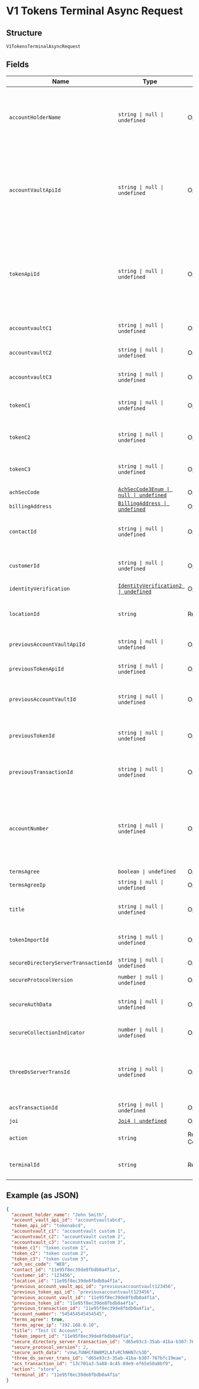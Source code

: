 
# V1 Tokens Terminal Async Request

## Structure

`V1TokensTerminalAsyncRequest`

## Fields

| Name | Type | Tags | Description |
|  --- | --- | --- | --- |
| `accountHolderName` | `string \| null \| undefined` | Optional | Account holder name<br><br>> For CC, this is the 'Name (as it appears) on Card'. For ACH, this is the 'Name on Account'.<br>> <br>**Constraints**: *Minimum Length*: `1`, *Maximum Length*: `32` |
| `accountVaultApiId` | `string \| null \| undefined` | Optional | This field can be used to correlate Tokens in our system to data within an outside software integration<br><br>> Must be unique per location. When running a transaction and using a stored token, this field can be used in place of account_vault_id.<br>> <br>**Constraints**: *Minimum Length*: `1`, *Maximum Length*: `64` |
| `tokenApiId` | `string \| null \| undefined` | Optional | This field can be used to correlate Tokens in our system to data within an outside software integration<br><br>> Must be unique per location. When running a transaction and using a stored token, this field can be used in place of token_id.<br>> <br>**Constraints**: *Minimum Length*: `1`, *Maximum Length*: `64` |
| `accountvaultC1` | `string \| null \| undefined` | Optional | DEPRECATED (Use token_c1 instead)<br>**Constraints**: *Minimum Length*: `1`, *Maximum Length*: `128` |
| `accountvaultC2` | `string \| null \| undefined` | Optional | DEPRECATED (Use token_c2 instead)<br>**Constraints**: *Minimum Length*: `1`, *Maximum Length*: `128` |
| `accountvaultC3` | `string \| null \| undefined` | Optional | DEPRECATED (Use token_c3 instead)<br>**Constraints**: *Minimum Length*: `1`, *Maximum Length*: `128` |
| `tokenC1` | `string \| null \| undefined` | Optional | Custom field 1 for API users to store custom data<br>**Constraints**: *Minimum Length*: `1`, *Maximum Length*: `128` |
| `tokenC2` | `string \| null \| undefined` | Optional | Custom field 2 for API users to store custom data<br>**Constraints**: *Minimum Length*: `1`, *Maximum Length*: `128` |
| `tokenC3` | `string \| null \| undefined` | Optional | Custom field 3 for API users to store custom data<br>**Constraints**: *Minimum Length*: `1`, *Maximum Length*: `128` |
| `achSecCode` | [`AchSecCode3Enum \| null \| undefined`](../../doc/models/ach-sec-code-3-enum.md) | Optional | SEC code for the account |
| `billingAddress` | [`BillingAddress \| undefined`](../../doc/models/billing-address.md) | Optional | Billing Address Object |
| `contactId` | `string \| null \| undefined` | Optional | Used to associate the Token with a Contact.<br>**Constraints**: *Pattern*: `^(([0-9a-fA-F\-]{24,36})\|(([0-9a-fA-F]{8})-(([0-9a-fA-F]{4}\-){3})([0-9a-fA-F]{12})))$` |
| `customerId` | `string \| null \| undefined` | Optional | Used to store a customer identification number.<br>**Constraints**: *Minimum Length*: `1`, *Maximum Length*: `50` |
| `identityVerification` | [`IdentityVerification2 \| undefined`](../../doc/models/identity-verification-2.md) | Optional | Identity verification |
| `locationId` | `string` | Required | A valid Location Id associated with the Contact for this Token<br>**Constraints**: *Pattern*: `^(([0-9a-fA-F\-]{24,36})\|(([0-9a-fA-F]{8})-(([0-9a-fA-F]{4}\-){3})([0-9a-fA-F]{12})))$` |
| `previousAccountVaultApiId` | `string \| null \| undefined` | Optional | Can be used to pull payment info from a previous token api id.<br>**Constraints**: *Maximum Length*: `64` |
| `previousTokenApiId` | `string \| null \| undefined` | Optional | Can be used to pull payment info from a previous token api id.<br>**Constraints**: *Maximum Length*: `64` |
| `previousAccountVaultId` | `string \| null \| undefined` | Optional | Can be used to pull payment info from a previous token.<br>**Constraints**: *Pattern*: `^(([0-9a-fA-F\-]{24,36})\|(([0-9a-fA-F]{8})-(([0-9a-fA-F]{4}\-){3})([0-9a-fA-F]{12})))$` |
| `previousTokenId` | `string \| null \| undefined` | Optional | Can be used to pull payment info from a previous token.<br>**Constraints**: *Pattern*: `^(([0-9a-fA-F\-]{24,36})\|(([0-9a-fA-F]{8})-(([0-9a-fA-F]{4}\-){3})([0-9a-fA-F]{12})))$` |
| `previousTransactionId` | `string \| null \| undefined` | Optional | Can be used to pull payment info from a previous transaction.<br>**Constraints**: *Pattern*: `^(([0-9a-fA-F\-]{24,36})\|(([0-9a-fA-F]{8})-(([0-9a-fA-F]{4}\-){3})([0-9a-fA-F]{12})))$` |
| `accountNumber` | `string \| null \| undefined` | Optional | Account number<br><br>> For CC transactions, a credit card number. For ACH transactions, a bank account number. String lengths are conditional, CC should be 13-19 and ACH should be 4-19.<br>> <br>**Constraints**: *Minimum Length*: `4`, *Maximum Length*: `19`, *Pattern*: `^[\d]+$` |
| `termsAgree` | `boolean \| undefined` | Optional | Terms agreement. |
| `termsAgreeIp` | `string \| null \| undefined` | Optional | The ip address of the client that agreed to terms. |
| `title` | `string \| null \| undefined` | Optional | Used to describe the Token for easier identification within our UI.<br>**Constraints**: *Minimum Length*: `1`, *Maximum Length*: `16` |
| `tokenImportId` | `string \| null \| undefined` | Optional | Token Import Id<br>**Constraints**: *Pattern*: `^(([0-9a-fA-F\-]{24,36})\|(([0-9a-fA-F]{8})-(([0-9a-fA-F]{4}\-){3})([0-9a-fA-F]{12})))$` |
| `secureDirectoryServerTransactionId` | `string \| null \| undefined` | Optional | (ECOMM) Directory Server Transaction ID (Such as XID, TAVV) |
| `secureProtocolVersion` | `number \| null \| undefined` | Optional | (ECOMM)  Secure Program Protocol Version |
| `secureAuthData` | `string \| null \| undefined` | Optional | (ECOMM) The token authentication value associated with 3D secure transactions (Such as CAVV, UCAF auth data) |
| `secureCollectionIndicator` | `number \| null \| undefined` | Optional | (ECOMM) Used for UCAF collection indicator or Discover Autentication type |
| `threeDsServerTransId` | `string \| null \| undefined` | Optional | 3DS Server Transaction ID.  If this field is sent and 3DS authentication was done with Fortis, the 3DS fields secure_directory_server_transaction_id, secure_protocol_version, and secure_collection_indicator will be pre-populated. |
| `acsTransactionId` | `string \| null \| undefined` | Optional | ACS Transaction ID<br>**Constraints**: *Maximum Length*: `36` |
| `joi` | [`Joi4 \| undefined`](../../doc/models/joi-4.md) | Optional | - |
| `action` | `string` | Required, Constant | Used for the Create Terminal endpoint. Valid value 'store'<br>**Value**: `'store'` |
| `terminalId` | `string` | Required | Terminal ID<br>**Constraints**: *Pattern*: `^(([0-9a-fA-F\-]{24,36})\|(([0-9a-fA-F]{8})-(([0-9a-fA-F]{4}\-){3})([0-9a-fA-F]{12})))$` |

## Example (as JSON)

```json
{
  "account_holder_name": "John Smith",
  "account_vault_api_id": "accountvaultabcd",
  "token_api_id": "tokenabcd",
  "accountvault_c1": "accountvault custom 1",
  "accountvault_c2": "accountvault custom 2",
  "accountvault_c3": "accountvault custom 3",
  "token_c1": "token custom 1",
  "token_c2": "token custom 2",
  "token_c3": "token custom 3",
  "ach_sec_code": "WEB",
  "contact_id": "11e95f8ec39de8fbdb0a4f1a",
  "customer_id": "123456",
  "location_id": "11e95f8ec39de8fbdb0a4f1a",
  "previous_account_vault_api_id": "previousaccountvault123456",
  "previous_token_api_id": "previousaccountvault123456",
  "previous_account_vault_id": "11e95f8ec39de8fbdb0a4f1a",
  "previous_token_id": "11e95f8ec39de8fbdb0a4f1a",
  "previous_transaction_id": "11e95f8ec39de8fbdb0a4f1a",
  "account_number": "545454545454545",
  "terms_agree": true,
  "terms_agree_ip": "192.168.0.10",
  "title": "Test CC Account",
  "token_import_id": "11e95f8ec39de8fbdb0a4f1a",
  "secure_directory_server_transaction_id": "d65e93c3-35ab-41ba-b307-767bfc19eae",
  "secure_protocol_version": 2,
  "secure_auth_data": "vVwL7UNHCf8W8M2LAfvRChNHN7c%3D",
  "three_ds_server_trans_id": "d65e93c3-35ab-41ba-b307-767bfc19eae",
  "acs_transaction_id": "13c701a3-5a88-4c45-89e9-ef65e50a8bf9",
  "action": "store",
  "terminal_id": "11e95f8ec39de8fbdb0a4f1a"
}
```

